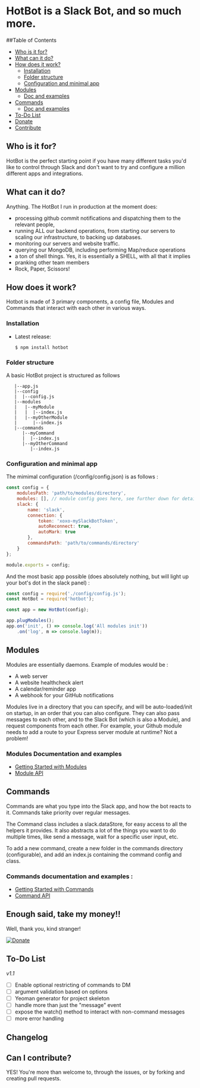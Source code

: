 # HotBot is a Slack Bot, and so much more.

##Table of Contents
* [Who is it for?](https://github.com/xShirase/hotbot/blob/master/README.md#who-is-it-for)
* [What can it do?](https://github.com/xShirase/hotbot/blob/master/README.md#what-can-it-do)
* [How does it work?](https://github.com/xShirase/hotbot/blob/master/README.md#how-does-it-work)
    * [Installation](https://github.com/xShirase/hotbot/blob/master/README.md#installation)
    * [Folder structure](https://github.com/xShirase/hotbot/blob/master/README.md#folder-structure)
    * [Configuration and minimal app](https://github.com/xShirase/hotbot/blob/master/README.md#configuration-and-minimal-app)
* [Modules](https://github.com/xShirase/hotbot/blob/master/README.md#modules)
    * [Doc and examples](https://github.com/xShirase/hotbot/blob/master/README.md#modules-documentation-and-examples)
* [Commands](https://github.com/xShirase/hotbot/blob/master/README.md#commands)
    * [Doc and examples](https://github.com/xShirase/hotbot/blob/master/README.md#commands-documentation-and-examples-)
* [To-Do List](https://github.com/xShirase/hotbot/blob/master/README.md#to-do-list)
* [Donate](https://github.com/xShirase/hotbot/blob/master/README.md#enough-said-take-my-money)
* [Contribute](https://github.com/xShirase/hotbot/blob/master/README.md#can-i-contribute)

## Who is it for?

HotBot is the perfect starting point if you have many different tasks you'd like to control through Slack and don't want to try and configure a million different apps and integrations.

## What can it do?
Anything. The HotBot I run in production at the moment does: 
- processing github commit notifications and dispatching them to the relevant people,
- running ALL our backend operations, from starting our servers to scaling our infrastructure, to backing up databases.
- monitoring our servers and website traffic.
- querying our MongoDB, including performing Map/reduce operations
- a ton of shell things. Yes, it is essentially a SHELL, with all that it implies
- pranking other team members
- Rock, Paper, Scissors!

## How does it work?

Hotbot is made of 3 primary components, a config file, Modules and Commands that interact with each other in various ways.

### Installation

  - Latest release:

        $ npm install hotbot

### Folder structure
A basic HotBot project is structured as follows 
```
   |--app.js
   |--config
   |  |--config.js
   |--modules
   |   |--myModule
   |   |  |--index.js
   |   |--myOtherModule
   |      |--index.js   
   |--commands
      |--myCommand
      |  |--index.js
      |--myOtherCommand
         |--index.js
```

### Configuration and minimal app 

The mimimal configuration (/config/config.json) is as follows :
```javascript
const config = {
	modulesPath: 'path/to/modules/directory',
	modules: [], // module config goes here, see further down for details
	slack: {
		name: 'slack',
		connection: {
			token: 'xoxo-mySlackBotToken',
			autoReconnect: true,
			autoMark: true
		},
		commandsPath: 'path/to/commands/directory'
	}
};

module.exports = config;
```

And the most basic app possible (does absolutely nothing, but will light up your bot's dot in the slack panel) :
```javascript
const config = require('./config/config.js');
const HotBot = require('hotbot');

const app = new HotBot(config);

app.plugModules();
app.on('init', () => console.log('All modules init'))
	.on('log', m => console.log(m));
```


## Modules

Modules are essentially daemons. Example of modules would be :
- A web server
- A website healthcheck alert
- A calendar/reminder app
- A webhook for your GitHub notifications

Modules live in a directory that you can specify, and will be auto-loaded/init on startup, in an order that you can also configure.
They can also pass messages to each other, and to the Slack Bot (which is also a Module), and request components from each other.
For example, your Github module needs to add a route to your Express server module at runtime? Not a problem! 

### Modules Documentation and examples

- [Getting Started with Modules](https://github.com/xShirase/hotbot/blob/master/docs/GettingStarted.md)
- [Module API](https://github.com/xShirase/hotbot/blob/master/docs/Modules.md)

## Commands
Commands are what you type into the Slack app, and how the bot reacts to it. Commands take priority over regular messages.

The Command class includes a slack.dataStore, for easy access to all the helpers it provides. It also abstracts a lot of the things you want to do multiple times, like send a message, wait for a specific user input, etc. 

To add a new command, create a new folder in the commands directory (configurable), and add an index.js containing the command config and class.

### Commands documentation and examples :

- [Getting Started with Commands](https://github.com/xShirase/hotbot/blob/master/docs/GettingStarted.md)
- [Command API](https://github.com/xShirase/hotbot/blob/master/docs/Commands.md) 

## Enough said, take my money!!
Well, thank you, kind stranger!

[![Donate](https://img.shields.io/badge/Donate-PayPal-green.svg)](https://www.paypal.com/cgi-bin/webscr?cmd=_s-xclick&hosted_button_id=X25NV92LUG8WG)

## To-Do List
*v1.1*
- [ ] Enable optional restricting of commands to DM
- [ ] argument validation based on options
- [ ] Yeoman generator for project skeleton
- [ ] handle more than just the "message" event
- [ ] expose the watch() method to interact with non-command messages
- [ ] more error handling

## Changelog

## Can I contribute?
YES! You're more than welcome to, through the issues, or by forking and creating pull requests.


